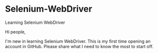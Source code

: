 # Selenium-WebDriver
Learning Selenium WebDriver

Hi people,

I'm new in learning Selenium WebDriver. This is my first time opening an account in GitHub.
Please share what I need to know the most to start off.
